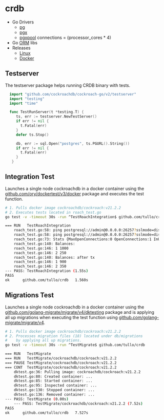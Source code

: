 # crdb

- Go Drivers
  - [pg](driver-pg/)
  - [pgx](driver-pgx/)
  - [pgxpool](https://www.cockroachlabs.com/docs/stable/connection-pooling.html?filters=go) connections = (processor_cores * 4)
- Go [ORM](company/readme.md) libs
- Releases
  - [Linux](https://www.cockroachlabs.com/docs/releases/index.html)
  - [Docker](https://www.cockroachlabs.com/docs/releases/index.html?filters=docker)

## Testserver

The testserver package helps running CRDB binary with tests.

```go
  import "github.com/cockroachdb/cockroach-go/v2/testserver"
  import "testing"
  import "time"

  func TestRunServer(t *testing.T) {
     ts, err := testserver.NewTestServer()
     if err != nil {
       t.Fatal(err)
     }
     defer ts.Stop()

     db, err := sql.Open("postgres", ts.PGURL().String())
     if err != nil {
       t.Fatal(err)
     }
   }
```

## Integration Test

Launches a single node cockroachdb in a docker container using the [github.com/ory/dockertest/v3/docker](https://github.com/ory/dockertest) package and executes the test function.

```sh
# 1. Pulls docker image cockroachdb/cockroach:v21.2.2
# 2. Executes tests located in roach_test.go
go test -v -timeout 30s -run ^TestRoachIntegration$ github.com/tullo/crdb

=== RUN   TestRoachIntegration
    roach_test.go:58: ping postgresql://admin@0.0.0.0:26257?sslmode=disable
    roach_test.go:58: ping postgresql://admin@0.0.0.0:26257?sslmode=disable
    roach_test.go:73: Stats {MaxOpenConnections:0 OpenConnections:1 InUse:0 Idle:1 WaitCount:0 WaitDuration:0s MaxIdleClosed:0 MaxIdleTimeClosed:0 MaxLifetimeClosed:0}
    roach_test.go:140: Balances: 
    roach_test.go:146: 1 1000
    roach_test.go:146: 2 250
    roach_test.go:140: Balances: after tx
    roach_test.go:146: 1 900
    roach_test.go:146: 2 350
--- PASS: TestRoachIntegration (1.55s)
PASS
ok  	github.com/tullo/crdb	1.560s
```

## Migrations Test

Launches a single node cockroachdb in a docker container using the [github.com/golang-migrate/migrate/v4/dktesting](https://github.com/dhui/dktest) package and is applying all up migrations when executing the test function using [github.com/golang-migrate/migrate/v4](github.com/golang-migrate/migrate).

```sh
# 1. Pulls docker image cockroachdb/cockroach:v21.2.2
# 2. Processes migration files (18) located under db/migrations
#    by applying all up migrations.
go test -v -timeout 30s -run ^TestMigrate$ github.com/tullo/crdb

=== RUN   TestMigrate
=== RUN   TestMigrate/cockroachdb/cockroach:v21.2.2
=== PAUSE TestMigrate/cockroachdb/cockroach:v21.2.2
=== CONT  TestMigrate/cockroachdb/cockroach:v21.2.2
    dktest.go:36: Pulling image: cockroachdb/cockroach:v21.2.2        
    dktest.go:80: Created container: ...
    dktest.go:85: Started container: ...
    dktest.go:95: Inspected container: ...
    dktest.go:130: Stopped container: ...
    dktest.go:136: Removed container: ...
--- PASS: TestMigrate (0.00s)
    --- PASS: TestMigrate/cockroachdb/cockroach:v21.2.2 (7.52s)
PASS
ok  	github.com/tullo/crdb	7.527s
```
